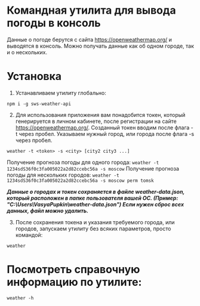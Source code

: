 # Командная утилита для вывода погоды в консоль

Данные о погоде берутся с сайта https://openweathermap.org/ и выводятся в консоль. Можно получать данные как об одном городе, так и о нескольких.

# Установка

1. Устанавливаем утилиту глобально:

```
npm i -g sws-weather-api
```

2. Для использования приложения вам понадобится токен, который генерируется в личном кабинете, после регистрации на сайте https://openweathermap.org/. Созданный токен вводим после флага -t через пробел. Указываем нужный город, или города после флага -s через пробел.

```
weather -t <token> -s <city> [city2 city3 ...]
```

Получение прогноза погоды для одного города: `weather -t 1234sdS36f0c3fa005022a2d82ccebc56a -s moscow`
Получение прогноза погоды для нескольких городов: `weather -t 1234sdS36f0c3fa005022a2d82ccebc56a -s moscow perm tomsk`

**_Данные о городах и токен сохраняется в файле weather-data.json, который расположен в папке пользователя вашей ОС.
(Пример: "C:\Users\VasyaPupkin\weather-data.json")
Если нужен сброс всех данных, файл можно удалить._**

3. После сохранения токена и указания требуемого города, или городов, запускаем утилиту без всяких параметров, просто командой:

```
weather
```

# Посмотреть справочную информацию по утилите:

```
weather -h
```
